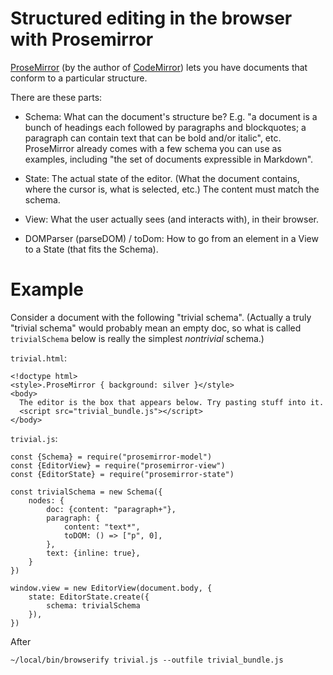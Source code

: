 # Structured editing in the browser with Prosemirror

[ProseMirror](http://prosemirror.net/) (by the author of [CodeMirror](https://codemirror.net/)) lets you have documents that conform to a particular structure.

There are these parts:

- Schema: What can the document's structure be? E.g. "a document is a bunch of headings each followed by paragraphs and blockquotes; a paragraph can contain text that can be bold and/or italic", etc. ProseMirror already comes with a few schema you can use as examples, including "the set of documents expressible in Markdown".

- State: The actual state of the editor. (What the document contains, where the cursor is, what is selected, etc.) The content must match the schema.

- View: What the user actually sees (and interacts with), in their browser.

- DOMParser (parseDOM) / toDom: How to go from an element in a View to a State (that fits the Schema).

# Example

Consider a document with the following "trivial schema". (Actually a truly "trivial schema" would probably mean an empty doc, so what is called `trivialSchema` below is really the simplest *nontrivial* schema.)

`trivial.html`:

    <!doctype html>
    <style>.ProseMirror { background: silver }</style>
    <body>
      The editor is the box that appears below. Try pasting stuff into it.
      <script src="trivial_bundle.js"></script>
    </body>

`trivial.js`:

    const {Schema} = require("prosemirror-model")
    const {EditorView} = require("prosemirror-view")
    const {EditorState} = require("prosemirror-state")

    const trivialSchema = new Schema({
        nodes: {
            doc: {content: "paragraph+"},
            paragraph: {
                content: "text*",
                toDOM: () => ["p", 0],
            },
            text: {inline: true},
        }
    })

    window.view = new EditorView(document.body, {
        state: EditorState.create({
            schema: trivialSchema
        }),
    })

After

    ~/local/bin/browserify trivial.js --outfile trivial_bundle.js

